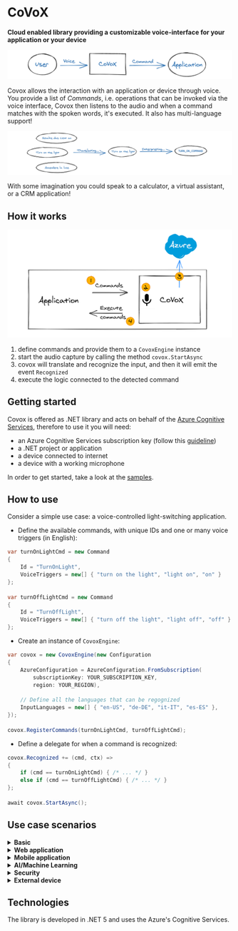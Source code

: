 # CoVoX

**Cloud enabled library providing a customizable voice-interface for your application or your device**

![CoVoXSimpleGraph](assets/CoVoXSimpleGraph.png)

Covox allows the interaction with an application or device through voice.<br/>
You provide a list of _Commands_, i.e. operations that can be invoked via the voice interface,
Covox then listens to the audio and when a command matches with the spoken words, it's executed.
It also has multi-language support!

![CoVoXMultiLanguageGraph](assets/CoVoXMultiLanguageGraph.png)

With some imagination you could speak to a calculator, a virtual assistant, or a CRM application!

## How it works

![CoVoXHowItWorks](assets/CoVoXHowItWorks.png)

1) define commands and provide them to a `CovoxEngine` instance
2) start the audio capture by calling the method `covox.StartAsync`
3) covox will translate and recognize the input, and then it will emit the event `Recognized`
4) execute the logic connected to the detected command

## Getting started

Covox is offered as .NET library and acts on behalf of the [Azure Cognitive Services](https://azure.microsoft.com/services/cognitive-services/), therefore to use it you will need:

- an Azure Cognitive Services subscription key (follow this [guideline](https://azure.microsoft.com/try/cognitive-services/))
- a .NET project or application
- a device connected to internet
- a device with a working microphone

In order to get started, take a look at the [samples](/samples).

## How to use

Consider a simple use case: a voice-controlled light-switching application.

- Define the available commands, with unique IDs and one or many voice triggers (in English):

```csharp
var turnOnLightCmd = new Command
{
    Id = "TurnOnLight",
    VoiceTriggers = new[] { "turn on the light", "light on", "on" }
};

var turnOffLightCmd = new Command
{
    Id = "TurnOffLight",
    VoiceTriggers = new[] { "turn off the light", "light off", "off" }
};
```

- Create an instance of `CovoxEngine`:

```csharp
var covox = new CovoxEngine(new Configuration
{
    AzureConfiguration = AzureConfiguration.FromSubscription(
        subscriptionKey: YOUR_SUBSCRIPTION_KEY,
        region: YOUR_REGION),

    // Define all the languages that can be regognized
    InputLanguages = new[] { "en-US", "de-DE", "it-IT", "es-ES" },
});

covox.RegisterCommands(turnOnLightCmd, turnOffLightCmd);
```

- Define a delegate for when a command is recognized:

```csharp
covox.Recognized += (cmd, ctx) =>
{
    if (cmd == turnOnLightCmd) { /* ... */ }
    else if (cmd == turnOffLightCmd) { /* ... */ }
};

await covox.StartAsync();
```

## Use case scenarios

<details>
  <summary><b>Basic</b></summary>

### LightSwitch

([source](/scenarios/basic/LightSwitch)) Basic showcase of the engine and commands invocation.

**Commands**

- turn on the lights<br/>
  output: "Light on"
- turn off the lights<br/>
  output: "Light off"

<hr/>
</details>

<details>
  <summary><b>Web application</b></summary>

### Pac-Scream

Pac-Scream is a variant on the popular game Pac-Man, in which movements are defined via voice commands instead of keys press.

![image](https://user-images.githubusercontent.com/8939890/106443307-9e549e00-647c-11eb-921f-dd25ed5d0bfb.png)

**Commands**

- left / move left
- right / move right
- up / move up
- down / move down
- stop / cancel / no<br/>
  to cancel the previous command

**Technologies**

- CoVoX engine
- ASP.NET Core 5
- SignalR
- WebGL

<hr/>
</details>

<details>
  <summary><b>Mobile application</b></summary>

### Find-it

Find-it it's a Mobile App that is able to recognize objects in an image, or in a video, from user voice request.
Given an image or a video, if the user requests to see a particular object, the application will create a box around the object that match the description.

**Technologies**

- CoVoX engine
- [Flutter](https://flutter.dev/?gclid=CjwKCAiAgc-ABhA7EiwAjev-j209M2n1IrpNH86tVHhSkPU5ED2KyUM6Rj8IkBVu2N8kD-fgoxIC_RoCuI4QAvD_BwE&gclsrc=aw.ds)
- [Azure computer vision](https://azure.microsoft.com/en-us/services/cognitive-services/computer-vision/)

<hr/>
</details>

<details>
  <summary><b>AI/Machine Learning</b></summary>

### Guess-Who

Guess Who is a game for 2 players.  Each player has a "playing field" with different people and a fixed person, which must be guessed by the opponent, by exclusion questions.
Via Voice commands you should be able to ask a question, such as, "Does the woman have red hair?"
Image recognition should then return the answer yes / no.

<img alt="drawing" src="https://user-images.githubusercontent.com/8939890/106584417-716cbd80-6546-11eb-8fe4-40b047dee3c4.png" height="250" width="400">

**Procedure**

1. Asking a Question via Voice Command
2. Recognize and process question
3. Looking at e.g. Image and detect the answer
4. Returning Answer (Yes / No)

### Technologies

- CoVoX engine
- Python / Tensorflow
- [Face](https://azure.microsoft.com/en-us/services/cognitive-services/face/)

<hr/>

</details>

<details>
  <summary><b>Security</b></summary>

### Voice-Unlock

Voice-Unlock showcases the voice recognition service from azure. An application will display a locked lock. If the authorized user says "Unlock", the lock should unlock. Instead, if an unauthorized users says "Unlock" the background flashes a few seconds in red.

**Technologies**

- CoVoX engine
- [Speaker Recognition](https://azure.microsoft.com/en-us/services/cognitive-services/speaker-recognition/)
- VueJS application

<hr/>
</details>

<details>
  <summary><b>External device</b></summary>

### Robobutler

Robobutler is a robot capable of executing voice triggered actions based on its perception of the current environment. The idea is that an operator can tell the robot to "Bring me the yellow box" and the robot will in this case do the following:

1. Confirm/Repeat the task the robot was told to do
2. Go to the yellow box
3. Pick it up
4. Bring it to the operator

**Other possible scenarios**

- Placing a box on top of another
- Basic movements (Stop, rotate, etc)
- Spatial awarness (e.g. go to the nearest corner)

**Benefit to the real world**

In the real world you could have a warehouse with a lot of heavy weight packages. Working in a human-robot collaboration environment the human would be able to control the robot either with a controller or by voice. Adding intelligence to the robot does simplify the interaction with the robot increasing the overall productivity and performance of the human and the facility. Furthermore it enables the human do multitask.

**Robo to use**

https://www.dji.com/de/robomaster-s1

The desired configuration would be an industrial arm on top of a body with wheels to represent a valid scenario for the industry.

**Technologies**

- CoVoX engine
- [Azure computer vision](https://azure.microsoft.com/en-us/services/cognitive-services/computer-vision/)
- Python (to control the robot)

<hr/>
</details>

## Technologies

The library is developed in .NET 5 and uses the Azure's Cognitive Services.
